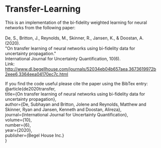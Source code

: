 # Transfer-Learning

This is an implementation of the bi-fidelity weighted learning for neural networks from the following paper:  
<br>De, S., Britton, J., Reynolds, M., Skinner, R., Jansen, K., & Doostan, A. (2020).
<br>"On transfer learning of neural networks using bi-fidelity data for uncertainty propagation."
<br>International Journal for Uncertainty Quantification, 10(6).
<br>Link: http://www.dl.begellhouse.com/journals/52034eb04b657aea,3673619972b2eee6,3364eea04170ec7c.html

If you find the code useful please cite the paper using the BibTex entry:
<br>@article{de2020transfer,
<br>title={On transfer learning of neural networks using bi-fidelity data for uncertainty propagation},
<br>author={De, Subhayan and Britton, Jolene and Reynolds, Matthew and Skinner, Ryan and Jansen, Kenneth and Doostan, Alireza},
<br>journal={International Journal for Uncertainty Quantification},
<br>volume={10},
<br>number={6},
<br>year={2020},
<br>publisher={Begel House Inc.}
<br>}
